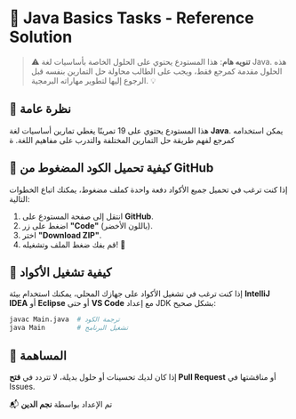 # 🎯 Java Basics Tasks - Reference Solution

> ⚠ **تنويه هام**: هذا المستودع يحتوي على الحلول الخاصة بأساسيات لغة Java. هذه الحلول مقدمة كمرجع فقط، ويجب على الطالب محاولة حل التمارين بنفسه قبل الرجوع إليها لتطوير مهاراته البرمجية. 💡

## 📝 نظرة عامة
هذا المستودع يحتوي على 19 تمرينًا يغطي تمارين أساسيات لغة **Java**. يمكن استخدامه كمرجع لفهم طريقة حل التمارين المختلفة والتدرب على مفاهيم اللغة.
ة
## 🔽 كيفية تحميل الكود المضغوط من GitHub
إذا كنت ترغب في تحميل جميع الأكواد دفعة واحدة كملف مضغوط، يمكنك اتباع الخطوات التالية:

1. انتقل إلى صفحة المستودع على **GitHub**.
2. اضغط على زر **"Code"** (باللون الأخضر).
3. اختر **"Download ZIP"**.
4. قم بفك ضغط الملف وتشغيله! 🚀

## 🚀 كيفية تشغيل الأكواد
إذا كنت ترغب في تشغيل الأكواد على جهازك المحلي، يمكنك استخدام بيئة **IntelliJ IDEA** أو **Eclipse** أو حتى **VS Code** مع إعداد JDK بشكل صحيح:

```bash
javac Main.java  # ترجمة الكود
java Main        # تشغيل البرنامج
```

## 🌟 المساهمة
إذا كان لديك تحسينات أو حلول بديلة، لا تتردد في **فتح Pull Request** أو مناقشتها في Issues.

📬 تم الإعداد بواسطة **نجم الدين**
